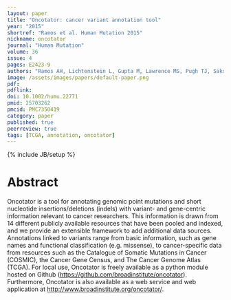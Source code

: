 ```yaml
---
layout: paper
title: "Oncotator: cancer variant annotation tool"
year: "2015"
shortref: "Ramos et al. Human Mutation 2015"
nickname: oncotator
journal: "Human Mutation"
volume: 36
issue: 4
pages: E2423-9
authors: "Ramos AH, Lichtenstein L, Gupta M, Lawrence MS, Pugh TJ, Saksena G, Meyerson M, Getz G"
image: /assets/images/papers/default-paper.png
pdf:
pdflink:
doi: 10.1002/humu.22771
pmid: 25703262
pmcid: PMC7350419
category: paper
published: true
peerreview: true
tags: [TCGA, annotation, oncotator]
---
```

{% include JB/setup %}

# Abstract

Oncotator is a tool for annotating genomic point mutations and short nucleotide insertions/deletions (indels) with variant- and gene-centric information relevant to cancer researchers. This information is drawn from 14 different publicly available resources that have been pooled and indexed, and we provide an extensible framework to add additional data sources. Annotations linked to variants range from basic information, such as gene names and functional classification (e.g. missense), to cancer-specific data from resources such as the Catalogue of Somatic Mutations in Cancer (COSMIC), the Cancer Gene Census, and The Cancer Genome Atlas (TCGA). For local use, Oncotator is freely available as a python module hosted on Github (https://github.com/broadinstitute/oncotator). Furthermore, Oncotator is also available as a web service and web application at http://www.broadinstitute.org/oncotator/.


